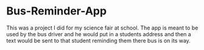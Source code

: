 # Bus-Reminder-App
This was a project I did for my science fair at school. The app is meant to be used by the bus driver and he would put in a students address and then a text would be sent to that student reminding them there bus is on its way.

